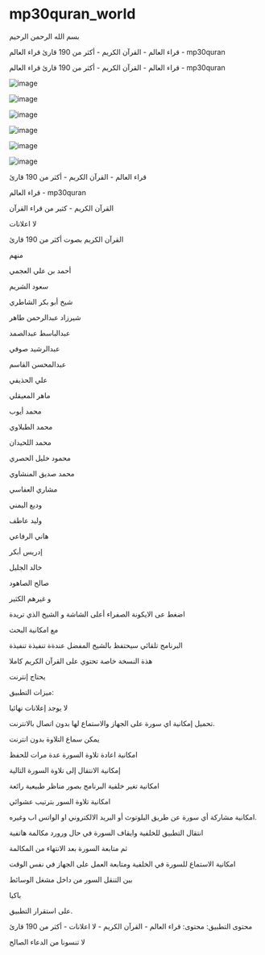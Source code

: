 # mp30quran_world

بسم الله الرحمن الرحيم

قراء العالم - القرآن الكريم - أكثر من 190 قارئ قراء العالم - mp30quran



قراء العالم - القرآن الكريم - أكثر من 190 قارئ قراء العالم - mp30quran 

![image](https://github.com/user-attachments/assets/6e1ae92c-9183-4246-9ef9-7cf15bab2db6)

![image](https://github.com/user-attachments/assets/c1727410-cb82-43ea-b784-bbc24af3dd62)

![image](https://github.com/user-attachments/assets/b5c2e451-d84b-4e1b-9cc9-e9d518279e73)

![image](https://github.com/user-attachments/assets/56e8099d-4e4f-4d05-8b36-5323a0ee7214)

![image](https://github.com/user-attachments/assets/28800e92-554f-46e6-859c-c3cf00f6aae0)

![image](https://github.com/user-attachments/assets/8846894e-7c88-4a53-866c-e466eb83a094)






قراء العالم - القرآن الكريم - أكثر من 190 قارئ


قراء العالم - mp30quran

القرآن الكريم - كثير من قراء القرآن

لا اعلانات

القرآن الكريم بصوت أكثر من 190 قارئ

منهم

أحمد بن علي العجمي

سعود الشريم

شيخ أبو بكر الشاطري

شيرزاد عبدالرحمن طاهر

عبدالباسط عبدالصمد

عبدالرشيد صوفي

عبدالمحسن القاسم

علي الحذيفي

ماهر المعيقلي

محمد أيوب

محمد الطبلاوي

محمد اللحيدان

محمود خليل الحصري

محمد صديق المنشاوي

مشاري العفاسي

وديع اليمني

وليد عاطف

هاني الرفاعي

إدريس أبكر

خالد الجليل

صالح الصاهود

و غيرهم الكثير

اضغط عى الايكونة الصفراء أعلى الشاشة و الشيخ الذي تريدة

مع امكانية البحث

البرنامج تلقائي سيحتفظ بالشيخ المفضل عندةة تنفيذة تنفيذة

هذة النسخة خاصة تحتوي على القرآن الكريم كاملا

يحتاج إنترنت

ميزات التطبيق:

لا يوجد إعلانات نهائيا

تحميل إمكانية اي سورة على الجهاز والاستماع لها بدون اتصال بالانترنت.

يمكن سماع التلاوة بدون انترنت

امكانية اعادة تلاوة السورة عدة مرات للحفظ

إمكانية الانتقال إلى تلاوة السورة التالية

امكانية تغير خلفية البرنامج بصور مناظر طبيعية رائعة

امكانية تلاوة السور بترتيب عشوائي

امكانية مشاركة أي سورة عن طريق البلوتوث أو البريد الالكتروني او الواتس اب وغيره.

انتقال التطبيق للخلفية وايقاف السورة في حال ورورد مكالمة هاتفية

ثم متابعة السورة بعد الانتهاء من المكالمة

امكانية الاستماع للسورة في الخلفية ومتابعة العمل على الجهاز في نفس الوقت

بين التنقل السور من داخل مشغل الوسائط

باكيا

على استقرار التطبيق.

محتوى التطبيق: محتوى: قراء العالم - القرآن الكريم - لا اعلانات - أكثر من 190 قارئ

لا تنسونا من الدعاء الصالح
